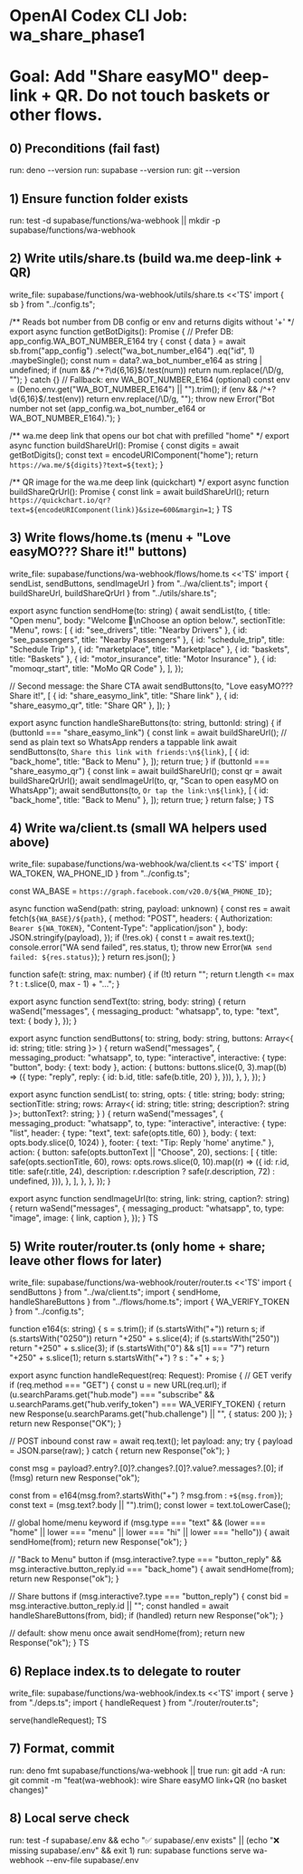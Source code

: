 # OpenAI Codex CLI Job: wa_share_phase1
# Goal: Add "Share easyMO" deep-link + QR. Do not touch baskets or other flows.

## 0) Preconditions (fail fast)
run: deno --version
run: supabase --version
run: git --version

## 1) Ensure function folder exists
run: test -d supabase/functions/wa-webhook || mkdir -p supabase/functions/wa-webhook

## 2) Write utils/share.ts (build wa.me deep-link + QR)
write_file: supabase/functions/wa-webhook/utils/share.ts
<<'TS'
import { sb } from "../config.ts";

/** Reads bot number from DB config or env and returns digits without '+' */
export async function getBotDigits(): Promise<string> {
  // Prefer DB: app_config.WA_BOT_NUMBER_E164
  try {
    const { data } = await sb.from("app_config")
      .select("wa_bot_number_e164")
      .eq("id", 1)
      .maybeSingle();
    const num = data?.wa_bot_number_e164 as string | undefined;
    if (num && /^\+?\d{6,16}$/.test(num)) return num.replace(/\D/g, "");
  } catch {}
  // Fallback: env WA_BOT_NUMBER_E164 (optional)
  const env = (Deno.env.get("WA_BOT_NUMBER_E164") || "").trim();
  if (env && /^\+?\d{6,16}$/.test(env)) return env.replace(/\D/g, "");
  throw new Error("Bot number not set (app_config.wa_bot_number_e164 or WA_BOT_NUMBER_E164).");
}

/** wa.me deep link that opens our bot chat with prefilled "home" */
export async function buildShareUrl(): Promise<string> {
  const digits = await getBotDigits();
  const text = encodeURIComponent("home");
  return `https://wa.me/${digits}?text=${text}`;
}

/** QR image for the wa.me deep link (quickchart) */
export async function buildShareQrUrl(): Promise<string> {
  const link = await buildShareUrl();
  return `https://quickchart.io/qr?text=${encodeURIComponent(link)}&size=600&margin=1`;
}
TS

## 3) Write flows/home.ts (menu + "Love easyMO??? Share it!" buttons)
write_file: supabase/functions/wa-webhook/flows/home.ts
<<'TS'
import { sendList, sendButtons, sendImageUrl } from "../wa/client.ts";
import { buildShareUrl, buildShareQrUrl } from "../utils/share.ts";

export async function sendHome(to: string) {
  await sendList(to, {
    title: "Open menu",
    body: "Welcome 👋\nChoose an option below.",
    sectionTitle: "Menu",
    rows: [
      { id: "see_drivers", title: "Nearby Drivers" },
      { id: "see_passengers", title: "Nearby Passengers" },
      { id: "schedule_trip", title: "Schedule Trip" },
      { id: "marketplace", title: "Marketplace" },
      { id: "baskets", title: "Baskets" },
      { id: "motor_insurance", title: "Motor Insurance" },
      { id: "momoqr_start", title: "MoMo QR Code" },
    ],
  });

  // Second message: the Share CTA
  await sendButtons(to, "Love easyMO??? Share it!", [
    { id: "share_easymo_link", title: "Share link" },
    { id: "share_easymo_qr", title: "Share QR" },
  ]);
}

export async function handleShareButtons(to: string, buttonId: string) {
  if (buttonId === "share_easymo_link") {
    const link = await buildShareUrl();
    // send as plain text so WhatsApp renders a tappable link
    await sendButtons(to, `Share this link with friends:\n${link}`, [
      { id: "back_home", title: "Back to Menu" },
    ]);
    return true;
  }
  if (buttonId === "share_easymo_qr") {
    const link = await buildShareUrl();
    const qr = await buildShareQrUrl();
    await sendImageUrl(to, qr, "Scan to open easyMO on WhatsApp");
    await sendButtons(to, `Or tap the link:\n${link}`, [
      { id: "back_home", title: "Back to Menu" },
    ]);
    return true;
  }
  return false;
}
TS

## 4) Write wa/client.ts (small WA helpers used above)
write_file: supabase/functions/wa-webhook/wa/client.ts
<<'TS'
import { WA_TOKEN, WA_PHONE_ID } from "../config.ts";

const WA_BASE = `https://graph.facebook.com/v20.0/${WA_PHONE_ID}`;

async function waSend(path: string, payload: unknown) {
  const res = await fetch(`${WA_BASE}/${path}`, {
    method: "POST",
    headers: { Authorization: `Bearer ${WA_TOKEN}`, "Content-Type": "application/json" },
    body: JSON.stringify(payload),
  });
  if (!res.ok) {
    const t = await res.text();
    console.error("WA send failed", res.status, t);
    throw new Error(`WA send failed: ${res.status}`);
  }
  return res.json();
}

function safe(t: string, max: number) {
  if (!t) return "";
  return t.length <= max ? t : t.slice(0, max - 1) + "…";
}

export async function sendText(to: string, body: string) {
  return waSend("messages", {
    messaging_product: "whatsapp",
    to,
    type: "text",
    text: { body },
  });
}

export async function sendButtons(
  to: string,
  body: string,
  buttons: Array<{ id: string; title: string }>
) {
  return waSend("messages", {
    messaging_product: "whatsapp",
    to,
    type: "interactive",
    interactive: {
      type: "button",
      body: { text: body },
      action: {
        buttons: buttons.slice(0, 3).map((b) => ({
          type: "reply",
          reply: { id: b.id, title: safe(b.title, 20) },
        })),
      },
    },
  });
}

export async function sendList(
  to: string,
  opts: {
    title: string;
    body: string;
    sectionTitle: string;
    rows: Array<{ id: string; title: string; description?: string }>;
    buttonText?: string;
  }
) {
  return waSend("messages", {
    messaging_product: "whatsapp",
    to,
    type: "interactive",
    interactive: {
      type: "list",
      header: { type: "text", text: safe(opts.title, 60) },
      body: { text: opts.body.slice(0, 1024) },
      footer: { text: "Tip: Reply 'home' anytime." },
      action: {
        button: safe(opts.buttonText || "Choose", 20),
        sections: [
          {
            title: safe(opts.sectionTitle, 60),
            rows: opts.rows.slice(0, 10).map((r) => ({
              id: r.id,
              title: safe(r.title, 24),
              description: r.description ? safe(r.description, 72) : undefined,
            })),
          },
        ],
      },
    },
  });
}

export async function sendImageUrl(to: string, link: string, caption?: string) {
  return waSend("messages", {
    messaging_product: "whatsapp",
    to,
    type: "image",
    image: { link, caption },
  });
}
TS

## 5) Write router/router.ts (only home + share; leave other flows for later)
write_file: supabase/functions/wa-webhook/router/router.ts
<<'TS'
import { sendButtons } from "../wa/client.ts";
import { sendHome, handleShareButtons } from "../flows/home.ts";
import { WA_VERIFY_TOKEN } from "../config.ts";

function e164(s: string) {
  s = s.trim();
  if (s.startsWith("+")) return s;
  if (s.startsWith("0250")) return "+250" + s.slice(4);
  if (s.startsWith("250")) return "+250" + s.slice(3);
  if (s.startsWith("0") && s[1] === "7") return "+250" + s.slice(1);
  return s.startsWith("+") ? s : "+" + s;
}

export async function handleRequest(req: Request): Promise<Response> {
  // GET verify
  if (req.method === "GET") {
    const u = new URL(req.url);
    if (u.searchParams.get("hub.mode") === "subscribe" &&
        u.searchParams.get("hub.verify_token") === WA_VERIFY_TOKEN) {
      return new Response(u.searchParams.get("hub.challenge") || "", { status: 200 });
    }
    return new Response("OK");
  }

  // POST inbound
  const raw = await req.text();
  let payload: any;
  try { payload = JSON.parse(raw); } catch { return new Response("ok"); }

  const msg = payload?.entry?.[0]?.changes?.[0]?.value?.messages?.[0];
  if (!msg) return new Response("ok");

  const from = e164(msg.from?.startsWith("+") ? msg.from : `+${msg.from}`);
  const text = (msg.text?.body || "").trim();
  const lower = text.toLowerCase();

  // global home/menu keyword
  if (msg.type === "text" && (lower === "home" || lower === "menu" || lower === "hi" || lower === "hello")) {
    await sendHome(from);
    return new Response("ok");
  }

  // "Back to Menu" button
  if (msg.interactive?.type === "button_reply" && msg.interactive.button_reply.id === "back_home") {
    await sendHome(from);
    return new Response("ok");
  }

  // Share buttons
  if (msg.interactive?.type === "button_reply") {
    const bid = msg.interactive.button_reply.id || "";
    const handled = await handleShareButtons(from, bid);
    if (handled) return new Response("ok");
  }

  // default: show menu once
  await sendHome(from);
  return new Response("ok");
}
TS

## 6) Replace index.ts to delegate to router
write_file: supabase/functions/wa-webhook/index.ts
<<'TS'
import { serve } from "./deps.ts";
import { handleRequest } from "./router/router.ts";

serve(handleRequest);
TS

## 7) Format, commit
run: deno fmt supabase/functions/wa-webhook || true
run: git add -A
run: git commit -m "feat(wa-webhook): wire Share easyMO link+QR (no basket changes)"

## 8) Local serve check
run: test -f supabase/.env && echo "✅ supabase/.env exists" || (echo "❌ missing supabase/.env" && exit 1)
run: supabase functions serve wa-webhook --env-file supabase/.env
